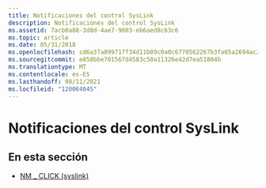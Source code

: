 ```yaml
---
title: Notificaciones del control SysLink
description: Notificaciones del control SysLink
ms.assetid: 7acb0a88-3d0d-4ae7-9003-eb6aed8c63c6
ms.topic: article
ms.date: 05/31/2018
ms.openlocfilehash: cd6a37a099717f34d11b89c0a0c6778562267b3fa65a2694ac26dd13734fba60
ms.sourcegitcommit: e858bbe701567d4583c50a11326e42d7ea51804b
ms.translationtype: MT
ms.contentlocale: es-ES
ms.lasthandoff: 08/11/2021
ms.locfileid: "120064045"
---
```

# <a name="syslink-control-notifications"></a>Notificaciones del control SysLink

## <a name="in-this-section"></a>En esta sección

-   [NM \_ CLICK (syslink)](nm-click-syslink.md)

 

 





